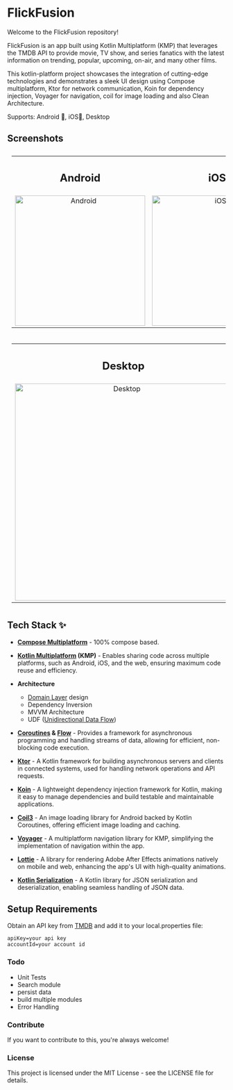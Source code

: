 

# FlickFusion

Welcome to the FlickFusion repository! 

FlickFusion is an app built using Kotlin Multiplatform (KMP) that leverages the TMDB API to provide movie, TV show, and series fanatics with the latest information on trending, popular, upcoming, on-air, and many other films.

This kotlin-platform project showcases the integration of cutting-edge technologies and demonstrates a sleek UI design using Compose multiplatform, Ktor for network communication, Koin for dependency injection, Voyager for navigation, coil for image loading and also Clean Architecture.  

Supports: Android 📱, iOS📱, Desktop

## Screenshots

<table style="padding:10px">
	<tr>
		<td align="center">
			<h2>Android</h2>
		</td>
		<td align="center">
			<h2>iOS</h2>
		</td>
  	</tr>
	<tr>
    	<td align="center">
			<img src="screenshots/Android_gif.gif" alt="Android" width="300"/>
    	</td>
		<td align="center">
			<img src="screenshots/iOS_gif.gif" alt="iOS" width="300"/>
    	</td>
  	</tr>
</table>


<table style="padding:10px">
	<tr>
		<td align="center">
			<h2>Desktop</h2>
		</td>
  	</tr>
	<tr>
    	<td align="center">
			<img src="screenshots/desktop.png" alt="Desktop" width="500"/>
    	</td>
  	</tr>
</table>

## Tech Stack ✨

- **[Compose Multiplatform](https://www.jetbrains.com/lp/compose-multiplatform/)**  - 100% compose based. 
- **[Kotlin Multiplatform](https://kotlinlang.org/docs/multiplatform.html) (KMP)**  -  Enables sharing code across multiple platforms, such as Android, iOS, and the web, ensuring maximum code reuse and efficiency.

- **Architecture**
  - [Domain Layer](https://developer.android.com/topic/architecture/domain-layer) design
  - Dependency Inversion 
  - MVVM Architecture
  - UDF ([Unidirectional Data Flow](https://developer.android.com/develop/ui/compose/architecture#udf-compose))

- **[Coroutines](https://developer.android.com/kotlin/coroutines) & [Flow](https://developer.android.com/kotlin/flow)**  -  Provides a framework for asynchronous programming and handling streams of data, allowing for efficient, non-blocking code execution.
- **[Ktor](https://ktor.io/docs/client-create-new-application.html)**  -  A Kotlin framework for building asynchronous servers and clients in connected systems, used for handling network operations and API requests.
- **[Koin](https://insert-koin.io/docs/reference/koin-mp/kmp/)**  -  A lightweight dependency injection framework for Kotlin, making it easy to manage dependencies and build testable and maintainable applications.
- **[Coil3](https://coil-kt.github.io/coil/upgrading_to_coil3/)**  -  An image loading library for Android backed by Kotlin Coroutines, offering efficient image loading and caching.
- **[Voyager](https://voyager.adriel.cafe/)**  -  A multiplatform navigation library for KMP, simplifying the implementation of navigation within the app.
- **[Lottie](https://airbnb.io/lottie/#/)**  -  A library for rendering Adobe After Effects animations natively on mobile and web, enhancing the app's UI with high-quality animations.
- **[Kotlin Serialization](https://kotlinlang.org/docs/serialization.html)**  -  A Kotlin library for JSON serialization and deserialization, enabling seamless handling of JSON data.

## Setup Requirements

Obtain an API key from [TMDB](https://developer.themoviedb.org/reference/intro/authentication
) and add it to your local.properties file:
   ```
   apiKey=your api key
   accountId=your account id
   ```
### Todo
- Unit Tests
- Search module
- persist data
- build multiple modules
- Error Handling

### Contribute
If you want to contribute to this, you're always welcome!

### License
This project is licensed under the MIT License - see the LICENSE file for details.





